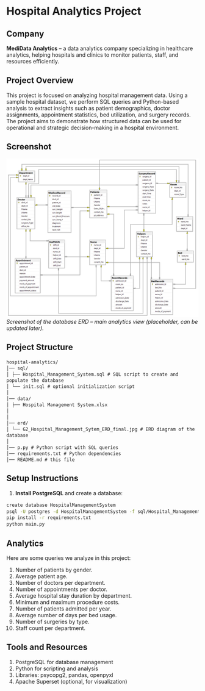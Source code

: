 # Hospital Analytics Project

## Company
**MediData Analytics** – a data analytics company specializing in healthcare analytics, helping hospitals and clinics to monitor patients, staff, and resources efficiently.

## Project Overview
This project is focused on analyzing hospital management data. Using a sample hospital dataset, we perform SQL queries and Python-based analysis to extract insights such as patient demographics, doctor assignments, appointment statistics, bed utilization, and surgery records. The project aims to demonstrate how structured data can be used for operational and strategic decision-making in a hospital environment.

## Screenshot
![Hospital Analytics Dashboard](erd/G2_Hospital_Management_Sytem_ERD_final.jpg)
*Screenshot of the database ERD – main analytics view (placeholder, can be updated later).*

## Project Structure
```
hospital-analytics/
│── sql/
│ ├── Hospital_Management_System.sql # SQL script to create and populate the database
│ └── init.sql # optional initialization script
│
│── data/
│ ├── Hospital Management System.xlsx
│
│
│── erd/
│ └── G2_Hospital_Management_Sytem_ERD_final.jpg # ERD diagram of the database
│
│── p.py # Python script with SQL queries
│── requirements.txt # Python dependencies
│── README.md # this file
```

## Setup Instructions
1. **Install PostgreSQL** and create a database:
```bash
create database HospitalManagementSystem
psql -U postgres -d HospitalManagementSystem -f sql/Hospital_Management_System.sql
pip install -r requirements.txt
python main.py
```

## Analytics

Here are some queries we analyze in this project:
1. Number of patients by gender.
2. Average patient age.
3. Number of doctors per department.
4. Number of appointments per doctor.
5. Average hospital stay duration by department.
6. Minimum and maximum procedure costs.
7. Number of patients admitted per year.
8. Average number of days per bed usage.
9. Number of surgeries by type.
10. Staff count per department.


## Tools and Resources

1. PostgreSQL for database management
2. Python for scripting and analysis
3. Libraries: psycopg2, pandas, openpyxl
4. Apache Superset (optional, for visualization)


